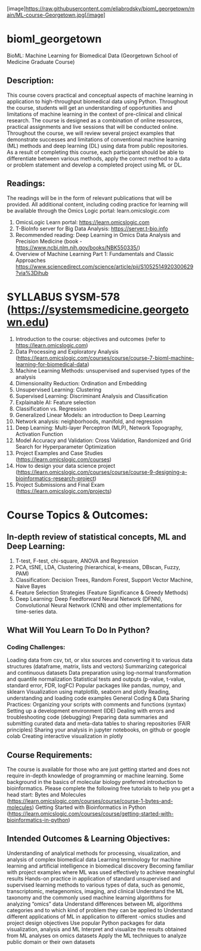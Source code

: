 [image]https://raw.githubusercontent.com/eliabrodsky/bioml_georgetown/main/ML-course-Georgetown.jpg[/image]

# bioml_georgetown
BioML: Machine Learning for Biomedical Data (Georgetown School of Medicine Graduate Course)

## Description:
This course covers practical and conceptual aspects of machine learning in application to high-throughput biomedical data using Python. Throughout the course, students will get an understanding of opportunities and limitations of machine learning in the context of pre-clinical and clinical research. The course is designed as a combination of online resources, practical assignments and live sessions that will be conducted online. Throughout the course, we will review several project examples that demonstrate successes and limitations of conventional machine learning (ML) methods and deep learning (DL) using data from public repositories. As a result of completing this course, each participant should be able to differentiate between various methods, apply the correct method to a data or problem statement and develop a completed project using ML or DL.

## Readings:
The readings will be in the form of relevant publications that will be provided. All additional content, including coding practice for learning will be available through the Omics Logic portal: learn.omicslogic.com

1.	OmicsLogic Learn portal: https://learn.omicslogic.com
2.	T-BioInfo server for Big Data Analysis: https://server.t-bio.info
3.	Recommended reading: Deep Learning in Omics Data Analysis and Precision Medicine (book - https://www.ncbi.nlm.nih.gov/books/NBK550335/)
4.	Overview of Machine Learning Part 1: Fundamentals and Classic Approaches https://www.sciencedirect.com/science/article/pii/S1052514920300629?via%3Dihub

# SYLLABUS SYSM-578 (https://systemsmedicine.georgetown.edu) 

1.	Introduction to the course: objectives and outcomes	(refer to https://learn.omicslogic.com)
2.	Data Processing and Exploratory Analysis	(https://learn.omicslogic.com/courses/course/course-7-bioml-machine-learning-for-biomedical-data)
3.	Machine Learning Methods: unsupervised and supervised types of the analysis
4.	Dimensionality Reduction: Ordination and Embedding
5.	Unsupervised Learning: Clustering
6.	Supervised Learning: Discriminant Analysis and Classification
7.	Explainable AI: Feature selection
8.	Classification vs. Regression
9.	Generalized Linear Models: an introduction to Deep Learning
10.	Network analysis: neighborhoods, manifold, and regression
11.	Deep Learning: Multi-layer Perceptron (MLP), Network Topography, Activation Function
12.	Model Accuracy and Validation: Cross Validation, Randomized and Grid Search for Hyperparameter Optimization
13.	Project Examples and Case Studies	(https://learn.omicslogic.com/courses)
14.	How to design your data science project	(https://learn.omicslogic.com/courses/course/course-9-designing-a-bioinformatics-research-project)
15.	Project Submissions and Final Exam 	(https://learn.omicslogic.com/projects)

# Course Topics & Outcomes:
## In-depth review of statistical concepts, ML and Deep Learning:
1. T-test, F-test, chi-square, ANOVA and Regression
2. PCA, tSNE, LDA, Clustering (hierarchical, k-means, DBscan, Fuzzy, PAM)
3. Classification: Decision Trees, Random Forest, Support Vector Machine, Naive Bayes
4. Feature Selection Strategies (Feature Significance & Greedy Methods)
5. Deep Learning: Deep Feedforward Neural Network (DFNN), Convolutional Neural Network (CNN) and other implementations for time-series data.

## What Will You Learn To Do In Python?

### Coding Challenges:
Loading data from csv, txt, or xlsx sources and converting it to various data structures (dataframe, matrix, lists and vectors)
Summarizing categorical and continuous datasets
Data preparation using log-normal transformation and quantile normalization
Statistical tests and outputs (p-value, t-value, standard error, FDR, logFC)
Popular packages like pandas, numpy, and sklearn
Visualization using matplotlib, seaborn and plotly
Reading, understanding and loading code examples
General Coding & Data Sharing Practices:
Organizing your scripts with comments and functions (syntax)
Setting up a development environment (IDE)
Dealing with errors and troubleshooting code (debugging)
Preparing data summaries and submitting curated data and meta-data tables to sharing repositories (FAIR principles)
Sharing your analysis in jupyter notebooks, on github or google colab
Creating interactive visualization in plotly

## Course Requirements:
The course is available for those who are just getting started and does not require in-depth knowledge of programming or machine learning. Some background in the basics of molecular biology preferred introduction to bioinformatics.
Please complete the following free tutorials to help you get a head start:
Bytes and Molecules (https://learn.omicslogic.com/courses/course/course-1-bytes-and-molecules)
Getting Started with Bioinformatics in Python (https://learn.omicslogic.com/courses/course/getting-started-with-bioinformatics-in-python)

## Intended Outcomes & Learning Objectives:
Understanding of analytical methods for processing, visualization, and analysis of complex biomedical data
Learning terminology for machine learning and artificial intelligence in biomedical discovery
Becoming familiar with project examples where ML was used effectively to achieve meaningful results
Hands-on practice in application of standard unsupervised and supervised learning methods to various types of data, such as genomic, transcriptomic, metagenomics, imaging, and clinical
Understand the ML taxonomy and the commonly used machine learning algorithms for analyzing “omics” data
Understand differences between ML algorithms categories and to which kind of problem they can be applied to
Understand different applications of ML in application to different -omics studies and project design objectives
Use popular Python packages for data visualization, analysis and ML
Interpret and visualize the results obtained from ML analyses on omics datasets
Apply the ML techniques to analyze public domain or their own datasets

